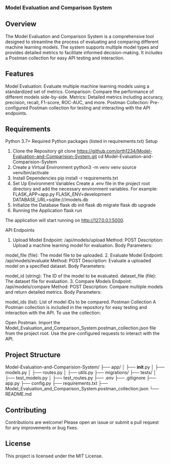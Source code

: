 ### Model Evaluation and Comparison System
## Overview
The Model Evaluation and Comparison System is a comprehensive tool designed to streamline the process of evaluating and comparing different machine learning models. The system supports multiple model types and provides detailed metrics to facilitate informed decision-making. It includes a Postman collection for easy API testing and interaction.

## Features
Model Evaluation: Evaluate multiple machine learning models using a standardized set of metrics.
Comparison: Compare the performance of different models side-by-side.
Metrics: Detailed metrics including accuracy, precision, recall, F1-score, ROC-AUC, and more.
Postman Collection: Pre-configured Postman collection for testing and interacting with the API endpoints.

## Requirements
Python 3.7+
Required Python packages (listed in requirements.txt)
Setup
1. Clone the Repository
git clone https://github.com/prth1234/Model-Evaluation-and-Comparision-System.git
cd Model-Evaluation-and-Comparision-System
2. Create a Virtual Environment
python3 -m venv venv
source venv/bin/activate
3. Install Dependencies
pip install -r requirements.txt
4. Set Up Environment Variables
Create a .env file in the project root directory and add the necessary environment variables. For example:
FLASK_APP=app.py
FLASK_ENV=development
DATABASE_URL=sqlite:///models.db
5. Initialize the Database
flask db init
flask db migrate
flask db upgrade
6. Running the Application
flask run

The application will start running on http://127.0.0.1:5000.

API Endpoints
1. Upload Model
Endpoint: /api/models/upload
Method: POST
Description: Upload a machine learning model for evaluation.
Body Parameters:

model_file (file): The model file to be uploaded.
2. Evaluate Model
Endpoint: /api/models/evaluate
Method: POST
Description: Evaluate a uploaded model on a specified dataset.
Body Parameters:

model_id (string): The ID of the model to be evaluated.
dataset_file (file): The dataset file for evaluation.
3. Compare Models
Endpoint: /api/models/compare
Method: POST
Description: Compare multiple models and return detailed metrics.
Body Parameters:

model_ids (list): List of model IDs to be compared.
Postman Collection
A Postman collection is included in the repository for easy testing and interaction with the API. To use the collection:

Open Postman.
Import the Model_Evaluation_and_Comparison_System.postman_collection.json file from the project root.
Use the pre-configured requests to interact with the API.

## Project Structure
Model-Evaluation-and-Comparision-System/
├── app/
│   ├── __init__.py
│   ├── models.py
│   ├── routes.py
│   ├── utils.py
├── migrations/
├── tests/
│   ├── test_models.py
│   ├── test_routes.py
├── .env
├── .gitignore
├── app.py
├── config.py
├── requirements.txt
├── Model_Evaluation_and_Comparison_System.postman_collection.json
└── README.md

## Contributing
Contributions are welcome! Please open an issue or submit a pull request for any improvements or bug fixes.

## License
This project is licensed under the MIT License.


